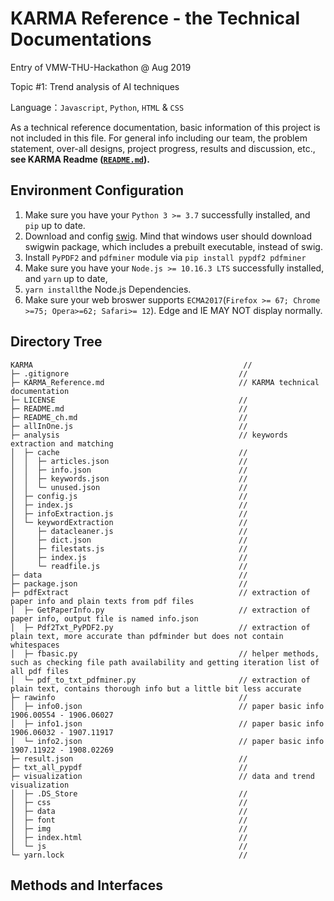 # KARMA Reference - the Technical Documentations

Entry of VMW-THU-Hackathon @ Aug 2019

Topic #1: Trend analysis of AI techniques

Language：`Javascript`, `Python`, `HTML` & `CSS`

As a technical reference documentation, basic information of this project is not included in this file. For general info including our team, the problem statement, over-all designs, project progress, results and discussion, etc., **see KARMA Readme ([`README.md`](README.md)).**

## Environment Configuration

1. Make sure you have your `Python 3 >= 3.7` successfully installed, and `pip` up to date.
1. Download and config [swig](http://www.swig.org/download.html). Mind that windows user should download swigwin package, which includes a prebuilt executable, instead of swig.
1. Install `PyPDF2` and `pdfminer` module via `pip install pypdf2 pdfminer`
1. Make sure you have your `Node.js >= 10.16.3 LTS` successfully installed, and `yarn` up to date,
1. `yarn install`the Node.js Dependencies.
1. Make sure your web broswer supports `ECMA2017`(`Firefox >= 67; Chrome >=75; Opera>=62; Safari>= 12`). Edge and IE MAY NOT display normally.

## Directory Tree

```tree
KARMA                                               //
├─ .gitignore                                      //
├─ KARMA_Reference.md                              // KARMA technical documentation
├─ LICENSE                                         //
├─ README.md                                       //
├─ README_ch.md                                    //
├─ allInOne.js                                     //
├─ analysis                                        // keywords extraction and matching
│  ├─ cache                                        //
│  │  ├─ articles.json                             //
│  │  ├─ info.json                                 //
│  │  ├─ keywords.json                             //
│  │  └─ unused.json                               //
│  ├─ config.js                                    //
│  ├─ index.js                                     //
│  ├─ infoExtraction.js                            //
│  └─ keywordExtraction                            //
│     ├─ datacleaner.js                            //
│     ├─ dict.json                                 //
│     ├─ filestats.js                              //
│     ├─ index.js                                  //
│     └─ readfile.js                               //
├─ data                                            //
├─ package.json                                    //
├─ pdfExtract                                      // extraction of paper info and plain texts from pdf files
│  ├─ GetPaperInfo.py                              // extraction of paper info, output file is named info.json
│  ├─ Pdf2Txt_PyPDF2.py                            // extraction of plain text, more accurate than pdfminder but does not contain whitespaces
│  ├─ fbasic.py                                    // helper methods, such as checking file path availability and getting iteration list of all pdf files
│  └─ pdf_to_txt_pdfminer.py                       // extraction of plain text, contains thorough info but a little bit less accurate
├─ rawinfo                                         //
│  ├─ info0.json                                   // paper basic info 1906.00554 - 1906.06027
│  ├─ info1.json                                   // paper basic info 1906.06032 - 1907.11917
│  └─ info2.json                                   // paper basic info 1907.11922 - 1908.02269
├─ result.json                                     //
├─ txt_all_pypdf                                   //
├─ visualization                                   // data and trend visualization
│  ├─ .DS_Store                                    //
│  ├─ css                                          //
│  ├─ data                                         //
│  ├─ font                                         //
│  ├─ img                                          //
│  ├─ index.html                                   //
│  └─ js                                           //
└─ yarn.lock                                       //

```

## Methods and Interfaces
